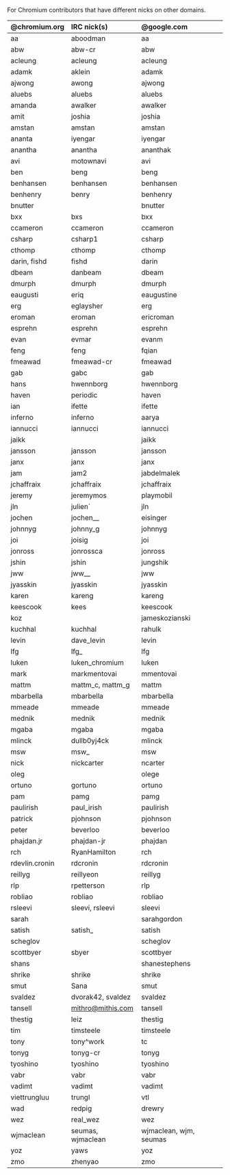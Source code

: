 For Chromium contributors that have different nicks on other domains.

| **@chromium.org** | **IRC nick(s)** | **@google.com** |
|:------------------|:----------------|:----------------|
| aa                | aboodman        | aa              |
| abw               | abw-cr          | abw             |
| acleung           | acleung         | acleung         |
| adamk             | aklein          | adamk           |
| ajwong            | awong           | ajwong          |
| aluebs            | aluebs          | aluebs          |
| amanda            | awalker         | awalker         |
| amit              | joshia          | joshia          |
| amstan            | amstan          | amstan          |
| ananta            | iyengar         | iyengar         |
| anantha           | anantha         | ananthak        |
| avi               | motownavi       | avi             |
| ben               | beng            | beng            |
| benhansen         | benhansen       | benhansen       |
| benhenry          | benry           | benhenry        |
| bnutter           |                 | bnutter         |
| bxx               | bxs             | bxx             |
| ccameron          | ccameron        | ccameron        |
| csharp            | csharp1         | csharp          |
| cthomp            | cthomp          | cthomp          |
| darin, fishd      | fishd           | darin           |
| dbeam             | danbeam         | dbeam           |
| dmurph            | dmurph          | dmurph          |
| eaugusti          | eriq            | eaugustine      |
| erg               | eglaysher       | erg             |
| eroman            | eroman          | ericroman       |
| esprehn           | esprehn         | esprehn         |
| evan              | evmar           | evanm           |
| feng              | feng            | fqian           |
| fmeawad           | fmeawad-cr      | fmeawad         |
| gab               | gabc            | gab             |
| hans              | hwennborg       | hwennborg       |
| haven             | periodic        | haven           |
| ian               | ifette          | ifette          |
| inferno           | inferno         | aarya           |
| iannucci          | iannucci        | iannucci        |
| jaikk             |                 | jaikk           |
| jansson           | jansson         | jansson         |
| janx              | janx            | janx            |
| jam               | jam2            | jabdelmalek     |
| jchaffraix        | jchaffraix      | jchaffraix      |
| jeremy            | jeremymos       | playmobil       |
| jln               | julien\`        | jln             |
| jochen            | jochen\_\_      | eisinger        |
| johnnyg           | johnny\_g       | johnnyg         |
| joi               | joisig          | joi             |
| jonross           | jonrossca       | jonross         |
| jshin             | jshin           | jungshik        |
| jww               | jww\_\_         | jww             |
| jyasskin          | jyasskin        | jyasskin        |
| karen             | kareng          | kareng          |
| keescook          | kees            | keescook        |
| koz               |                 | jameskozianski  |
| kuchhal           | kuchhal         | rahulk          |
| levin             | dave\_levin     | levin           |
| lfg               | lfg\_           | lfg             |
| luken             | luken_chromium  | luken           |
| mark              | markmentovai    | mmentovai       |
| mattm             | mattm\_c, mattm\_g | mattm           |
| mbarbella         | mbarbella       | mbarbella       |
| mmeade            | mmeade          | mmeade          |
| mednik            | mednik          | mednik          |
| mgaba             | mgaba           | mgaba           |
| mlinck            | dullb0yj4ck     | mlinck          |
| msw               | msw\_           | msw             |
| nick              | nickcarter      | ncarter         |
| oleg              |                 | olege           |
| ortuno            | gortuno         | ortuno          |
| pam               | pamg            | pamg            |
| paulirish         | paul\_irish      | paulirish       |
| patrick           | pjohnson        | pjohnson        |
| peter             | beverloo        | beverloo        |
| phajdan.jr        | phajdan-jr      | phajdan         |
| rch               | RyanHamilton    | rch             |
| rdevlin.cronin    | rdcronin        | rdcronin        |
| reillyg           | reillyeon       | reillyg         |
| rlp               | rpetterson      | rlp             |
| robliao           | robliao         | robliao         |
| rsleevi           | sleevi, rsleevi | sleevi          |
| sarah             |                 | sarahgordon     |
| satish            | satish\_        | satish          |
| scheglov          |                 | scheglov        |
| scottbyer         | sbyer           | scottbyer       |
| shans             |                 | shanestephens   |
| shrike            | shrike          | shrike          |
| smut              | Sana            | smut            |
| svaldez           | dvorak42, svaldez | svaldez         |
| tansell           | mithro@mithis.com | tansell         |
| thestig           | leiz            | thestig         |
| tim               | timsteele       | timsteele       |
| tony              | tony^work       | tc              |
| tonyg             | tonyg-cr        | tonyg           |
| tyoshino          | tyoshino        | tyoshino        |
| vabr              | vabr            | vabr            |
| vadimt            | vadimt          | vadimt          |
| viettrungluu      | trungl          | vtl             |
| wad               | redpig          | drewry          |
| wez               | real\_wez       | wez             |
| wjmaclean         | seumas, wjmaclean | wjmaclean, wjm, seumas |
| yoz               | yaws            | yoz             |
| zmo               | zhenyao         | zmo             |
